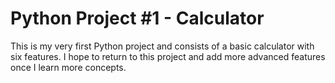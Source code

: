 # Python Project #1 - Calculator
This is my very first Python project and consists of a basic calculator with six features. I hope to return to this project and add more advanced features once I learn more concepts.

